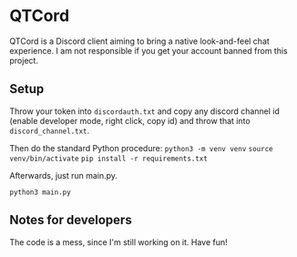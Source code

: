 # QTCord
QTCord is a Discord client aiming to bring a native look-and-feel chat experience. I am not responsible if you get your account banned from this project.

## Setup
Throw your token into `discordauth.txt` and copy any discord channel id (enable developer mode, right click, copy id) and throw that into `discord_channel.txt`.

Then do the standard Python procedure:
`python3 -m venv venv`
`source venv/bin/activate`
`pip install -r requirements.txt`

Afterwards, just run main.py.
```shell
python3 main.py
```

## Notes for developers
The code is a mess, since I'm still working on it. Have fun!
